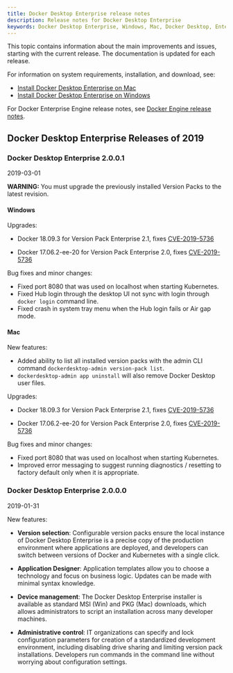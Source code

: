 ```yaml
---
title: Docker Desktop Enterprise release notes
description: Release notes for Docker Desktop Enterprise
keywords: Docker Desktop Enterprise, Windows, Mac, Docker Desktop, Enterprise,
---
```


This topic contains information about the main improvements and issues, starting with the
current release. The documentation is updated for each release.

For information on system requirements, installation, and download, see:

- [Install Docker Desktop Enterprise on Mac](/ee/desktop/admin/install/mac)
- [Install Docker Desktop Enterprise on Windows](/ee/desktop/admin/install/windows)

For Docker Enterprise Engine release notes, see [Docker Engine release notes](/engine/release-notes).

## Docker Desktop Enterprise Releases of 2019

### Docker Desktop Enterprise 2.0.0.1

2019-03-01

**WARNING:** You must upgrade the previously installed Version Packs to the latest revision.

#### Windows

Upgrades:

- Docker 18.09.3 for Version Pack Enterprise 2.1, fixes [CVE-2019-5736](https://cve.mitre.org/cgi-bin/cvename.cgi?name=CVE-2019-5736)

- Docker 17.06.2-ee-20 for Version Pack Enterprise 2.0, fixes [CVE-2019-5736](https://cve.mitre.org/cgi-bin/cvename.cgi?name=CVE-2019-5736)

Bug fixes and minor changes:

- Fixed port 8080 that was used on localhost when starting Kubernetes.
- Fixed Hub login through the desktop UI not sync with login through `docker login` command line.
- Fixed crash in system tray menu when the Hub login fails or Air gap mode.

#### Mac

New features:

- Added ability to list all installed version packs with the admin CLI command `dockerdesktop-admin version-pack list`.
- `dockerdesktop-admin app uninstall` will also remove Docker Desktop user files.

 Upgrades:

- Docker 18.09.3 for Version Pack Enterprise 2.1, fixes [CVE-2019-5736](https://cve.mitre.org/cgi-bin/cvename.cgi?name=CVE-2019-5736)

- Docker 17.06.2-ee-20 for Version Pack Enterprise 2.0, fixes [CVE-2019-5736](https://cve.mitre.org/cgi-bin/cvename.cgi?name=CVE-2019-5736)

Bug fixes and minor changes:

- Fixed port 8080 that was used on localhost when starting Kubernetes.
- Improved error messaging to suggest running diagnostics / resetting to factory default only when it is appropriate.

### Docker Desktop Enterprise 2.0.0.0

2019-01-31

New features:

  - **Version selection**: Configurable version packs ensure the local
    instance of Docker Desktop Enterprise is a precise copy of the
    production environment where applications are deployed, and
    developers can switch between versions of Docker and
    Kubernetes with a single click.

  - **Application Designer**: Application templates allow you to choose a
    technology and focus on business logic. Updates can be made with
    minimal syntax knowledge.

  - **Device management**: The Docker Desktop Enterprise installer is available as standard MSI (Win) and PKG (Mac) downloads, which allows administrators to script an installation across many developer machines.

  - **Administrative control**: IT organizations can specify and lock configuration parameters for creation of a standardized development environment, including disabling drive sharing and limiting version pack installations. Developers run commands in the command line without worrying about configuration settings.
